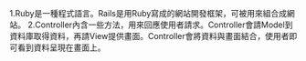 1.Ruby是一種程式語言。Rails是用Ruby寫成的網站開發框架，可被用來組合成網站。
2.Controller內含一些方法，用來回應使用者請求。Controller會請Model到資料庫取得資料，再請View提供畫面。Controller會將資料與畫面結合，使用者即可看到資料呈現在畫面上。

